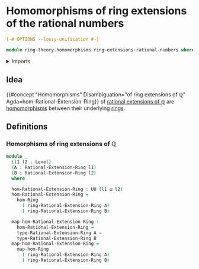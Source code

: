 # Homomorphisms of ring extensions of the rational numbers

```agda
{-# OPTIONS --lossy-unification #-}

module ring-theory.homomorphisms-ring-extensions-rational-numbers where
```

<details><summary>Imports</summary>

```agda
open import foundation.universe-levels

open import ring-theory.homomorphisms-rings
open import ring-theory.ring-extensions-rational-numbers
```

</details>

## Idea

{{#concept "Homomorphisms" Disambiguation="of ring extensions of ℚ" Agda=hom-Rational-Extension-Ring}}
of [rational extensions of ℚ](ring-theory.ring-extensions-rational-numbers.md)
are [homomorphisms](ring-theory.homomorphisms-rings.md) between their underlying
[rings](ring-theory.rings.md).

## Definitions

### Homorphisms of ring extensions of ℚ

```agda
module _
  {l1 l2 : Level}
  (A : Rational-Extension-Ring l1)
  (B : Rational-Extension-Ring l2)
  where

  hom-Rational-Extension-Ring : UU (l1 ⊔ l2)
  hom-Rational-Extension-Ring =
    hom-Ring
      ( ring-Rational-Extension-Ring A)
      ( ring-Rational-Extension-Ring B)

  map-hom-Rational-Extension-Ring :
    hom-Rational-Extension-Ring →
    type-Rational-Extension-Ring A →
    type-Rational-Extension-Ring B
  map-hom-Rational-Extension-Ring =
    map-hom-Ring
      ( ring-Rational-Extension-Ring A)
      ( ring-Rational-Extension-Ring B)
```
